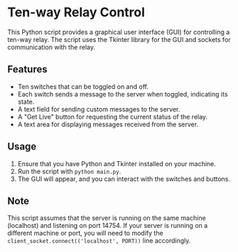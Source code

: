 # Ten-way Relay Control

This Python script provides a graphical user interface (GUI) for controlling a ten-way relay. The script uses the Tkinter library for the GUI and sockets for communication with the relay.

## Features

- Ten switches that can be toggled on and off.
- Each switch sends a message to the server when toggled, indicating its state.
- A text field for sending custom messages to the server.
- A "Get Live" button for requesting the current status of the relay.
- A text area for displaying messages received from the server.

## Usage

1. Ensure that you have Python and Tkinter installed on your machine.
2. Run the script with `python main.py`.
3. The GUI will appear, and you can interact with the switches and buttons.

## Note

This script assumes that the server is running on the same machine (localhost) and listening on port 14754. If your server is running on a different machine or port, you will need to modify the `client_socket.connect(('localhost', PORT))` line accordingly.